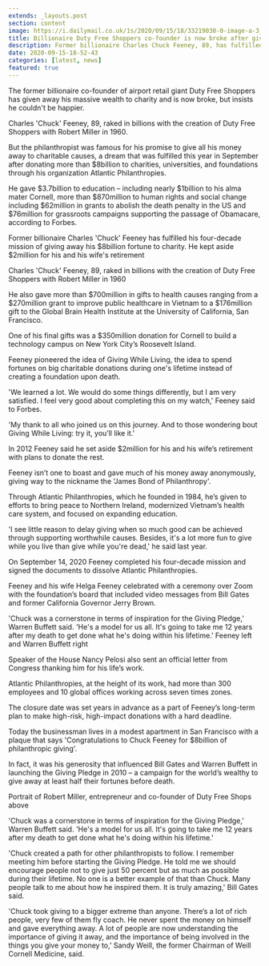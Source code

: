 ```yaml
---
extends: _layouts.post
section: content
image: https://i.dailymail.co.uk/1s/2020/09/15/18/33219030-0-image-a-3_1600190646628.jpg 
title: Billionaire Duty Free Shoppers co-founder is now broke after giving away $8billion fortune 
description: Former billionaire Charles Chuck Feeney, 89, has fulfilled his four-decade mission of giving away his $8billion fortune to charity and on September 14 dissolved his foundation Atlantic Philanthropies. 
date: 2020-09-15-18-52-43 
categories: [latest, news] 
featured: true 
--- 
```

The former billionaire co-founder of airport retail giant Duty Free Shoppers has given away his massive wealth to charity and is now broke, but insists he couldn't be happier.

Charles 'Chuck' Feeney, 89, raked in billions with the creation of Duty Free Shoppers with Robert Miller in 1960.

But the philanthropist was famous for his promise to give all his money away to charitable causes, a dream that was fulfilled this year in September after donating more than $8billion to charities, universities, and foundations through his organization Atlantic Philanthropies.

He gave $3.7billion to education – including nearly $1billion to his alma mater Cornell, more than $870million to human rights and social change including $62million in grants to abolish the death penalty in the US and $76million for grassroots campaigns supporting the passage of Obamacare, according to Forbes.

Former billionaire Charles 'Chuck' Feeney has fulfilled his four-decade mission of giving away his $8billion fortune to charity. He kept aside $2million for his and his wife's retirement

Charles 'Chuck' Feeney, 89, raked in billions with the creation of Duty Free Shoppers with Robert Miller in 1960

He also gave more than $700million in gifts to health causes ranging from a $270million grant to improve public healthcare in Vietnam to a $176million gift to the Global Brain Health Institute at the University of California, San Francisco.

One of his final gifts was a $350million donation for Cornell to build a technology campus on New York City’s Roosevelt Island.

Feeney pioneered the idea of Giving While Living, the idea to spend fortunes on big charitable donations during one's lifetime instead of creating a foundation upon death.

'We learned a lot. We would do some things differently, but I am very satisfied. I feel very good about completing this on my watch,' Feeney said to Forbes.

'My thank to all who joined us on this journey. And to those wondering bout Giving While Living: try it, you’ll like it.'

In 2012 Feeney said he set aside $2million for his and his wife’s retirement with plans to donate the rest.

Feeney isn’t one to boast and gave much of his money away anonymously, giving way to the nickname the 'James Bond of Philanthropy'.

Through Atlantic Philanthropies, which he founded in 1984, he’s given to efforts to bring peace to Northern Ireland, modernized Vietnam’s health care system, and focused on expanding education. 

'I see little reason to delay giving when so much good can be achieved through supporting worthwhile causes. Besides, it's a lot more fun to give while you live than give while you're dead,' he said last year.

On September 14, 2020 Feeney completed his four-decade mission and signed the documents to dissolve Atlantic Philanthropies.

Feeney and his wife Helga Feeney celebrated with a ceremony over Zoom with the foundation’s board that included video messages from Bill Gates and former California Governor Jerry Brown.

'Chuck was a cornerstone in terms of inspiration for the Giving Pledge,' Warren Buffett said. 'He's a model for us all. It's going to take me 12 years after my death to get done what he's doing within his lifetime.' Feeney left and Warren Buffett right

Speaker of the House Nancy Pelosi also sent an official letter from Congress thanking him for his life’s work.

Atlantic Philanthropies, at the height of its work, had more than 300 employees and 10 global offices working across seven times zones.

The closure date was set years in advance as a part of Feeney’s long-term plan to make high-risk, high-impact donations with a hard deadline.

Today the businessman lives in a modest apartment in San Francisco with a plaque that says 'Congratulations to Chuck Feeney for $8billion of philanthropic giving'.

In fact, it was his generosity that influenced Bill Gates and Warren Buffett in launching the Giving Pledge in 2010 – a campaign for the world’s wealthy to give away at least half their fortunes before death.

Portrait of Robert Miller, entrepreneur and co-founder of Duty Free Shops above

'Chuck was a cornerstone in terms of inspiration for the Giving Pledge,' Warren Buffett said. 'He's a model for us all. It's going to take me 12 years after my death to get done what he's doing within his lifetime.'

'Chuck created a path for other philanthropists to follow. I remember meeting him before starting the Giving Pledge. He told me we should encourage people not to give just 50 percent but as much as possible during their lifetime. No one is a better example of that than Chuck. Many people talk to me about how he inspired them. It is truly amazing,' Bill Gates said. 

'Chuck took giving to a bigger extreme than anyone. There’s a lot of rich people, very few of them fly coach. He never spent the money on himself and gave everything away. A lot of people are now understanding the importance of giving it away, and the importance of being involved in the things you give your money to,' Sandy Weill, the former Chairman of Weill Cornell Medicine, said.

